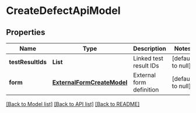 # CreateDefectApiModel
## Properties

| Name | Type | Description | Notes |
|------------ | ------------- | ------------- | -------------|
| **testResultIds** | **List** | Linked test result IDs | [default to null] |
| **form** | [**ExternalFormCreateModel**](ExternalFormCreateModel.md) | External form definition | [default to null] |

[[Back to Model list]](../README.md#documentation-for-models) [[Back to API list]](../README.md#documentation-for-api-endpoints) [[Back to README]](../README.md)

